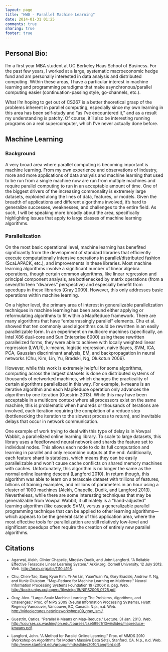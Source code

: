 ```yaml
---
layout: page
title: "HW0 - Parallel Machine Learning"
date: 2014-01-31 01:25
comments: true
sharing: true
footer: true
---
```


## Personal Bio:

I’m a first year MBA student at UC Berkeley Haas School of Business. For the past few years, I worked at a large, systematic macroeconomic hedge fund and am personally interested in data analysis and distributed computing. Within these areas, I have a particular interest in machine learning and programming paradigms that make asynchronous/parallel computing easier (continuation-passing style, go-channels, etc.).

What I’m hoping to get out of CS267 is a better theoretical grasp of the problems inherent in parallel computing, especially since my own learning in this area has been self-study and “as I’ve encountered it,” and as a result my understanding is patchy. Of course, it’ll also be interesting running programs on a real supercomputer, which I’ve never actually done before.

## Machine Learning

### Background
A very broad area where parallel computing is becoming important is machine learning. From my own experience and observations of industry, more and more applications of data analysis and machine learning that used to be run from a single machine now are run from multiple machines and require parallel computing to run in an acceptable amount of time. One of the biggest drivers of the increasing commonality is extremely large datasets, exploded along the lines of data, features, or models. Given the breadth of applications and different algorithms involved, it’s hard to generalize successes, weaknesses, and challenges to the entire field. As such, I will be speaking more broadly about the area, specifically highlighting issues that apply to large classes of machine learning algorithms.

### Parallelization
On the most basic operational level, machine learning has benefited significantly from the development of standard libraries that efficiently execute computationally intensive operations in parallel/distributed fashion (ScaLAPACK, etc.), and improvements in these libraries. Most machine learning algorithms involve a significant number of linear algebra operations, though certain common algorithms, like linear regression and principal component analysis, are bottlenecked by matrix operations (from a seven/thirteen “dwarves” perspective) and especially benefit from speedups in these libraries (Gray 2009). However, this only addresses basic operations within machine learning.

On a higher level, the primary area of interest in generalizable parallelization techniques in machine learning has been around either applying or reformulating algorithms to fit within a MapReduce framework. There are many algorithms that have “embarrassingly parallel” elements. Chu et al. showed that ten commonly used algorithms could be rewritten in an easily parallelizable form. In an experiment on multicore machines (specifically, an Intel X86 dual-core and Sun Enterprise 6000) using these rewritten parallelized forms, they were able to achieve with locally weighted linear regression (LWLR), k-means, logistic regression, naive Bayes, SVM, ICA, PCA, Gaussian discriminant analysis, EM, and backpropagation in neural networks (Chu, Kim, Lin, Yu, Bradski, Ng, Olukotun 2006).

However, while this work is extremely helpful for some algorithms, computing across the largest datasets is done on distributed systems of thousands of networked machines, which changes the practicality of certain algorithms parallelized in this way. For example, k-means is an iterative algorithm and each MapReduce operation only advances the algorithm by one iteration (Guestrin 2013). While this may have been acceptable in a multicore context where all processors exist on the same machine, this is problematic when hundreds or thousands of iterations are involved, each iteration requiring the completion of a reduce step (bottlenecking the iteration to the slowest process to return), and inevitable delays that occur in network communication.

One example of work trying to deal with this type of delay is in Vowpal Wabbit, a parallelized online learning library. To scale to large datasets, this library uses a feedforward neural network and shards the feature set to individual nodes. This allows each node to do its full computation and learning in parallel and only recombine outputs at the end. Additionally, each feature shard is stateless, which means they can be easily parallelizable and won’t cause cache conflicts on shared memory machines with caches. Unfortunately, this algorithm is no longer the same as the normal online learning descent (Langford 2010). In return though, this algorithm was able to learn on a terascale dataset with trillions of features, billions of training examples, and millions of parameters in an hour using a cluster of 1000 machines (Alekh, Chapelle, Dudik, and Langford 2013). Nevertheless, while there are some interesting techniques that may be generalizable from Vowpal Wabbit, it ultimately is a “hand-adjusted” learning algorithm (like cascade SVM), versus a generalizable parallel programming technique that can be applied to other learning algorithms—which appears to be the general state of this application area, where the most effective tools for parallelization are still relatively low-level and significant speedups often require the creation of entirely new parallel algorithms.

## Citations
<small>

- Agarwal, Alekh, Olivier Chapelle, Miroslav Dudik, and John Langford. "A Reliable Effective Terascale Linear Learning System." ArXiv.org. Cornell University, 12 July 2013. Web. <http://arxiv.org/abs/1110.4198>.

- Chu, Chen-Tao, Sang Kyun Kim, Yi-An Lin, YuanYuan Yu, Gary Bradski, Andrew Y. Ng, and Kunle Olukotun. "Map-Reduce for Machine Learning on Multicore." Neural Information Processing Systems Foundation 19 (2006): n. pag. Web. <http://books.nips.cc/papers/files/nips19/NIPS2006_0725.pdf>.

- Gray, Alex. "Large-Scale Machine Learning: The Problems, Algorithms, and Challenges." Proc. of NIPS 2009 (Neural Information Processing Systems), Hyatt Regency Vancouver, Vancouver, BC, Canada. N.p., n.d. Web. <http://videolectures.net/nipsworkshops09_gray_lsml/>.

- Guestrin, Carlos. "Parallel K-Means on Map-Reduce." Lecture. 31 Jan. 2013. Web. <http://courses.cs.washington.edu/courses/cse599c1/13wi/slides/mapreduce-kmeans.pdf>.

- Langford, John. "A Method for Parallel Online Learning." Proc. of MMDS 2010 (Workshop on Algorithms for Modern Massive Data Sets), Stanford, CA. N.p., n.d. Web. <http://www.stanford.edu/group/mmds/slides2010/Langford.pdf>.

</small>
